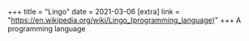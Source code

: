 +++
title = "Lingo"
date = 2021-03-06
[extra]
link = "https://en.wikipedia.org/wiki/Lingo_(programming_language)"
+++
A programming language

